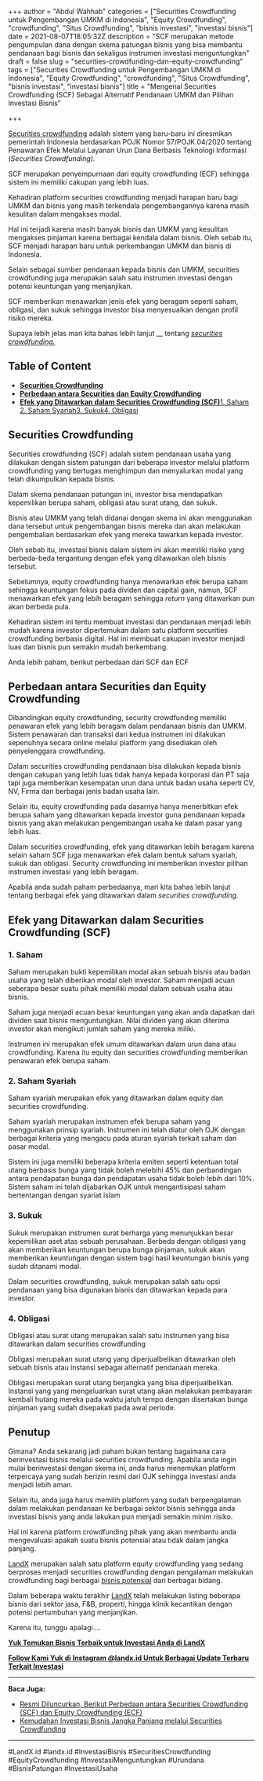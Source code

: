 +++
author = "Abdul Wahhab"
categories = ["Securities Crowdfunding untuk Pengembangan UMKM di Indonesia", "Equity Crowdfunding", "crowdfunding", "Situs Crowdfunding", "bisnis investasi", "investasi bisnis"]
date = 2021-08-07T18:05:32Z
description = "SCF merupakan metode pengumpulan dana dengan skema patungan bisnis yang bisa membantu pendanaan bagi bisnis  dan sekaligus instrumen investasi menguntungkan"
draft = false
slug = "securities-crowdfunding-dan-equity-crowdfunding"
tags = ["Securities Crowdfunding untuk Pengembangan UMKM di Indonesia", "Equity Crowdfunding", "crowdfunding", "Situs Crowdfunding", "bisnis investasi", "investasi bisnis"]
title = "Mengenal Securities Crowdfunding (SCF) Sebagai Alternatif Pendanaan UMKM dan Pilihan Investasi Bisnis"

+++


[Securities crowdfunding](https://landx.id/) adalah sistem yang baru-baru ini diresmikan pemerintah Indonesia berdasarkan POJK Nomor 57/POJK.04/2020 tentang Penawaran Efek Melalui Layanan Urun Dana Berbasis Teknologi Informasi (_Securities Crowdfunding)._

SCF merupakan penyempurnaan dari equity crowdfunding (ECF) sehingga sistem ini memiliki cakupan yang lebih luas.

Kehadiran platform securities crowdfunding menjadi harapan baru bagi UMKM dan bisnis yang masih terkendala pengembangannya karena masih kesulitan dalam mengakses modal.

Hal ini terjadi karena masih banyak bisnis dan UMKM yang kesulitan mengakses pinjaman karena berbagai kendala dalam bisnis. Oleh sebab itu, SCF menjadi harapan baru untuk perkembangan UMKM dan bisnis di Indonesia.

Selain sebagai sumber pendanaan kepada bisnis dan UMKM, securities crowdfunding juga merupakan salah satu instrumen investasi dengan potensi keuntungan yang menjanjikan.

SCF memberikan menawarkan jenis efek yang beragam seperti saham, obligasi, dan sukuk sehingga investor bisa menyesuaikan dengan profil risiko mereka.

Supaya lebih jelas mari kita bahas lebih lanjut __ tentang _[securities crowdfunding.](https://landx.id/)_

## Table of Content

* **[Securities Crowdfunding](#securities-crowdfunding)**
* **[Perbedaan antara Securities dan Equity Crowdfunding](#perbedaan-antara-securities-dan-equity-crowdfunding)**
* [**Efek yang Ditawarkan dalam Securities Crowdfunding (SCF)**](#efek-yang-ditawarkan-dalam-securities-crowdfunding-scf)[1. Saham](#1-saham) [2. Saham Syariah](#2-saham-syariah)[3. Sukuk](#3-sukuk)[4. Obligasi](#4-obligasi)

## Securities Crowdfunding

Securities crowdfunding (SCF) adalah sistem pendanaan usaha yang dilakukan dengan sistem patungan dari beberapa investor melalui platform crowdfunding yang bertugas menghimpun dan menyalurkan modal yang telah dikumpulkan kepada bisnis.

Dalam skema pendanaan patungan ini, investor bisa mendapatkan kepemilikan berupa saham, obligasi atau surat utang, dan sukuk.

Bisnis atau UMKM yang telah didanai dengan skema ini akan menggunakan dana tersebut untuk pengembangan bisnis mereka dan akan melakukan pengembalian berdasarkan efek yang mereka tawarkan kepada investor.

Oleh sebab itu, investasi bisnis dalam sistem ini akan memiliki risiko yang berbeda-beda tergantung dengan efek yang ditawarkan oleh bisnis tersebut.

Sebelumnya, equity crowdfunding hanya menawarkan efek berupa saham sehingga keuntungan fokus pada dividen dan capital gain, namun, SCF menawarkan efek yang lebih beragam sehingga _return_ yang ditawarkan pun akan berbeda pula.

Kehadiran sistem ini tentu membuat investasi dan pendanaan menjadi lebih mudah karena investor dipertemukan dalam satu platform securities crowdfunding berbasis digital. Hal ini membuat cakupan investor menjadi luas dan bisnis pun semakin mudah berkembang.

Anda lebih paham, berikut perbedaan dari SCF dan ECF

## Perbedaan antara Securities dan Equity Crowdfunding

Dibandingkan equity crowdfunding, security crowdfunding memiliki penawaran efek yang lebih beragam dalam pendanaan bisnis dan UMKM. Sistem penawaran dan transaksi dari kedua instrumen ini dilakukan sepenuhnya secara online melalui platform yang disediakan oleh penyelenggara crowdfunding.

Dalam securities crowdfunding pendanaan bisa dilakukan kepada bisnis dengan cakupan yang lebih luas tidak hanya kepada korporasi dan PT saja tapi juga memberikan kesempatan urun dana untuk badan usaha seperti CV, NV, Firma dan berbagai jenis badan usaha lain.

Selain itu, equity crowdfunding pada dasarnya hanya menerbitkan efek berupa saham yang ditawarkan kepada investor guna pendanaan kepada bisnis yang akan melakukan pengembangan usaha ke dalam pasar yang lebih luas.

Dalam securities crowdfunding, efek yang ditawarkan lebih beragam karena selain saham SCF juga menawarkan efek dalam bentuk saham syariah, sukuk dan obligasi. Security crowdfunding ini memberikan investor pilihan instrumen investasi yang lebih beragam.

Apabila anda sudah paham perbedaanya, mari kita bahas lebih lanjut tentang berbagai efek yang ditawarkan dalam _securities crowdfunding._

## Efek yang Ditawarkan dalam Securities Crowdfunding (SCF)

### 1. Saham

Saham merupakan bukti kepemilikan modal akan sebuah bisnis atau badan usaha yang telah diberikan modal oleh investor. Saham menjadi acuan seberapa besar suatu pihak memiliki modal dalam sebuah usaha atau bisnis.

Saham juga menjadi acuan besar keuntungan yang akan anda dapatkan dari dividen saat bisnis menguntungkan. Nilai dividen yang akan diterima investor akan mengikuti jumlah saham yang mereka miliki.

Instrumen ini merupakan efek umum ditawarkan dalam urun dana atau crowdfunding. Karena itu equity dan securities crowdfunding memberikan penawaran efek berupa saham.

### 2. Saham Syariah

Saham syariah merupakan efek yang ditawarkan dalam equity dan securities crowdfunding.

Saham syariah merupakan instrumen efek berupa saham yang menggunakan prinsip syariah. Instrumen ini telah diatur oleh OJK dengan berbagai kriteria yang mengacu pada aturan syariah terkait saham dan pasar modal.

Sistem ini juga memiliki beberapa kriteria emiten seperti ketentuan total utang berbasis bunga yang tidak boleh melebihi 45% dan perbandingan antara pendapatan bunga dan pendapatan usaha tidak boleh lebih dari 10%. Sistem saham ini telah dijabarkan OJK untuk mengantisipasi saham bertentangan dengan syariat islam

### 3. Sukuk

Sukuk merupakan instrumen surat berharga yang menunjukkan besar kepemilikan aset atas sebuah perusahaan. Berbeda dengan obligasi yang akan memberikan keuntungan berupa bunga pinjaman, sukuk akan memberikan keuntungan dengan sistem bagi hasil keuntungan bisnis yang sudah ditanami modal.

Dalam securities crowdfunding, sukuk merupakan salah satu opsi pendanaan yang bisa digunakan bisnis dan ditawarkan kepada para investor.

### 4. Obligasi

Obligasi atau surat utang merupakan salah satu instrumen yang bisa ditawarkan dalam securities crowdfunding

Obligasi merupakan surat utang yang diperjualbelikan ditawarkan oleh sebuah bisnis atau instansi sebagai alternatif pendanaan mereka.

Obligasi merupakan surat utang berjangka yang bisa diperjualbelikan. Instansi yang yang mengeluarkan surat utang akan melakukan pembayaran kembali hutang mereka pada waktu jatuh tempo dengan disertakan bunga pinjaman yang sudah disepakati pada awal periode.

## Penutup

Gimana? Anda sekarang jadi paham bukan tentang bagaimana cara berinvestasi bisnis melalui securities crowdfunding. Apabila anda ingin mulai berinvestasi dengan skema ini, anda harus menemukan platform terpercaya yang sudah berizin resmi dari OJK sehingga investasi anda menjadi lebih aman.

Selain itu, anda juga harus memilih platform yang sudah berpengalaman dalam melakukan pendanaan ke berbagai sektor bisnis sehingga anda investasi bisnis yang anda lakukan pun menjadi semakin minim risiko.

Hal ini karena platform crowdfunding pihak yang akan membantu anda mengevaluasi apakah suatu bisnis potensial atau tidak dalam jangka panjang.

[LandX](https://landx.id/project/index.html) merupakan salah satu platform equity crowdfunding yang sedang berproses menjadi securities crowdfunding dengan pengalaman melakukan crowdfunding bagi berbagai [bisnis potensial](https://landx.id/project/index.html) dari berbagai bidang.

Dalam beberapa waktu terakhir [LandX](https://landx.id/project/index.html) telah melakukan listing beberapa bisnis dari sektor jasa, F&B, properti, hingga klinik kecantikan dengan potensi pertumbuhan yang menjanjikan.

Karena itu, tunggu apalagi….

**[Yuk Temukan Bisnis Terbaik untuk Investasi Anda di LandX](https://landx.id/project/index.html)**

[**Follow Kami Yuk di Instagram @landx.id Untuk Berbagai Update Terbaru Terkait Investasi**](https://www.instagram.com/landx.id/?utm_medium=copy_link)

---

**Baca Juga:**

* [Resmi Diluncurkan, Berikut Perbedaan antara Securities Crowdfunding (SCF) dan Equity Crowdfunding (ECF)](https://landx.id/blog/kenali-berbagai-istilah-dalam-securities-crowdfunding-agar-investasi-anda-menjadi-semakin-mudah/)
* [Kemudahan Investasi Bisnis Jangka Panjang melalui Securities Crowdfunding](https://landx.id/blog/securities-crowdfunding/)

---

‌#LandX.id    #landx.id    #InvestasiBisnis    #SecuritiesCrowdfunding #EquityCrowdfunding    #InvestasiMenguntungkan    #Urundana    #BisnisPatungan    #InvestasiUsaha

